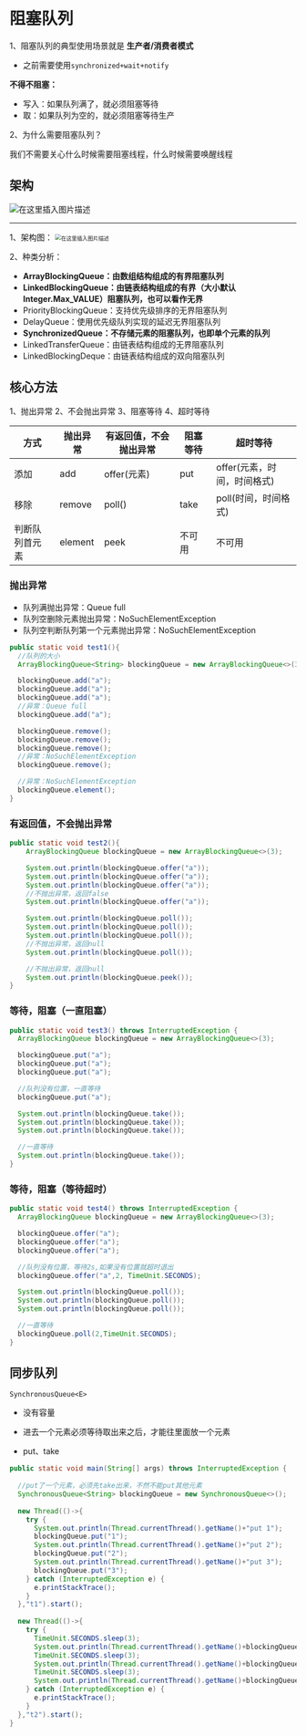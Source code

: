 # 阻塞队列
1、阻塞队列的典型使用场景就是 **生产者/消费者模式**

- 之前需要使用`synchronized+wait+notify`

**不得不阻塞：**

- 写入：如果队列满了，就必须阻塞等待
- 取：如果队列为空的，就必须阻塞等待生产

2、为什么需要阻塞队列？

我们不需要关心什么时候需要阻塞线程，什么时候需要唤醒线程

## 架构
![在这里插入图片描述](https://img-blog.csdnimg.cn/20210318145457764.png?x-oss-process=image/watermark,type_ZmFuZ3poZW5naGVpdGk,shadow_10,text_aHR0cHM6Ly9ibG9nLmNzZG4ubmV0L3FxXzQ1NjUwODk5,size_16,color_FFFFFF,t_70)

<hr/>

1、架构图：
<img src="https://img-blog.csdnimg.cn/20210318150657987.png?x-oss-process=image/watermark,type_ZmFuZ3poZW5naGVpdGk,shadow_10,text_aHR0cHM6Ly9ibG9nLmNzZG4ubmV0L3FxXzQ1NjUwODk5,size_16,color_FFFFFF,t_70" alt="在这里插入图片描述" style="zoom: 67%;" />

2、种类分析：

- **ArrayBlockingQueue：由数组结构组成的有界阻塞队列**
- **LinkedBlockingQueue：由链表结构组成的有界（大小默认Integer.Max_VALUE）阻塞队列，也可以看作无界**
- PriorityBlockingQueue：支持优先级排序的无界阻塞队列
- DelayQueue：使用优先级队列实现的延迟无界阻塞队列
- **SynchronizedQueue：不存储元素的阻塞队列，也即单个元素的队列**
- LinkedTransferQueue：由链表结构组成的无界阻塞队列
- LinkedBlockingDeque：由链表结构组成的双向阻塞队列



## 核心方法

1、抛出异常
2、不会抛出异常
3、阻塞等待
4、超时等待

|方式| 抛出异常 |有返回值，不会抛出异常|阻塞等待|超时等待|
|--|--|--|--|--|
|添加  | add |offer(元素) |put|offer(元素，时间，时间格式)|
|移除|remove|poll()|take|poll(时间，时间格式)|
|判断队列首元素|element|peek|不可用|不可用|

### 抛出异常

- 队列满抛出异常：Queue full
- 队列空删除元素抛出异常：NoSuchElementException
- 队列空判断队列第一个元素抛出异常：NoSuchElementException

```java
public static void test1(){
  //队列的大小
  ArrayBlockingQueue<String> blockingQueue = new ArrayBlockingQueue<>(3);

  blockingQueue.add("a");
  blockingQueue.add("a");
  blockingQueue.add("a");
  //异常：Queue full
  blockingQueue.add("a");

  blockingQueue.remove();
  blockingQueue.remove();
  blockingQueue.remove();
  //异常：NoSuchElementException
  blockingQueue.remove();

  //异常：NoSuchElementException
  blockingQueue.element();
}
```
### 有返回值，不会抛出异常

```java
public static void test2(){
    ArrayBlockingQueue blockingQueue = new ArrayBlockingQueue<>(3);

    System.out.println(blockingQueue.offer("a"));
    System.out.println(blockingQueue.offer("a"));
    System.out.println(blockingQueue.offer("a"));
    //不抛出异常，返回false
    System.out.println(blockingQueue.offer("a"));

    System.out.println(blockingQueue.poll());
    System.out.println(blockingQueue.poll());
    System.out.println(blockingQueue.poll());
    //不抛出异常，返回null
    System.out.println(blockingQueue.poll());

    //不抛出异常，返回null
    System.out.println(blockingQueue.peek());
}
```

### 等待，阻塞（一直阻塞）

```java
public static void test3() throws InterruptedException {
  ArrayBlockingQueue blockingQueue = new ArrayBlockingQueue<>(3);

  blockingQueue.put("a");
  blockingQueue.put("a");
  blockingQueue.put("a");

  //队列没有位置，一直等待
  blockingQueue.put("a");

  System.out.println(blockingQueue.take());
  System.out.println(blockingQueue.take());
  System.out.println(blockingQueue.take());

  //一直等待
  System.out.println(blockingQueue.take());
}
```

### 等待，阻塞（等待超时）

```java
public static void test4() throws InterruptedException {
  ArrayBlockingQueue blockingQueue = new ArrayBlockingQueue<>(3);

  blockingQueue.offer("a");
  blockingQueue.offer("a");
  blockingQueue.offer("a");

  //队列没有位置，等待2s,如果没有位置就超时退出
  blockingQueue.offer("a",2, TimeUnit.SECONDS);

  System.out.println(blockingQueue.poll());
  System.out.println(blockingQueue.poll());
  System.out.println(blockingQueue.poll());

  //一直等待
  blockingQueue.poll(2,TimeUnit.SECONDS);
}
```

## 同步队列
`SynchronousQueue<E>`

- 没有容量

- 进去一个元素必须等待取出来之后，才能往里面放一个元素

- put、take

```java
public static void main(String[] args) throws InterruptedException {
  
  //put了一个元素，必须先take出来，不然不能put其他元素
  SynchronousQueue<String> blockingQueue = new SynchronousQueue<>();
  
  new Thread(()->{
    try {
      System.out.println(Thread.currentThread().getName()+"put 1");
      blockingQueue.put("1");
      System.out.println(Thread.currentThread().getName()+"put 2");
      blockingQueue.put("2");
      System.out.println(Thread.currentThread().getName()+"put 3");
      blockingQueue.put("3");
    } catch (InterruptedException e) {
      e.printStackTrace();
    }
  },"t1").start();
  
  new Thread(()->{
    try {
      TimeUnit.SECONDS.sleep(3);
      System.out.println(Thread.currentThread().getName()+blockingQueue.take());
      TimeUnit.SECONDS.sleep(3);
      System.out.println(Thread.currentThread().getName()+blockingQueue.take());
      TimeUnit.SECONDS.sleep(3);
      System.out.println(Thread.currentThread().getName()+blockingQueue.take());
    } catch (InterruptedException e) {
      e.printStackTrace();
    }
  },"t2").start();
}
```
